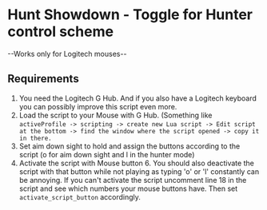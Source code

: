 # Hunt Showdown - Toggle for Hunter control scheme

--Works only for Logitech mouses--



## Requirements

1. You need the Logitech G Hub. And if you also have a Logitech keyboard you can possibly improve this script even more.
2. Load the script to your Mouse with G Hub. (Something like `activeProfile -> scripting -> create new Lua script -> Edit script at the bottom -> find the window where the script opened -> copy it in there.`
3. Set aim down sight to hold and assign the buttons according to the script (o for aim down sight and l in the hunter mode)
5. Activate the script with Mouse button 6. You should also deactivate the script with that button while not playing as typing 'o' or 'l' constantly can be annoying. If you can't activate the script uncomment line 18 in the script and see which numbers your mouse buttons have. Then set `activate_script_button` accordingly.
